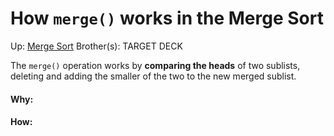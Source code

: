 # How `merge()` works in the Merge Sort

Up: [Merge Sort](merge_sort)
Brother(s):
TARGET DECK

The `merge()` operation works by **comparing the heads** of two sublists, deleting and adding the smaller of the two to the new merged sublist.



































#### Why:
#### How:









